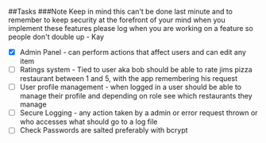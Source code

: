 ##Tasks
###Note 
Keep in mind this can't be done last minute and to remember to keep security at the forefront of your mind when you implement these features
please log when you are working on a feature so people don't double up - Kay

- [x] Admin Panel - can perform actions that affect users and can edit any item
- [ ] Ratings system - Tied to user aka bob should be able to rate jims pizza restaurant between 1 and 5, with the app remembering his request
- [ ] User profile management - when logged in a user should be able to manage their profile and depending on role see which restaurants they manage
- [ ] Secure Logging - any action taken by a admin or error request thrown or who accesses what should go to a log file
- [ ] Check Passwords are salted preferably with bcrypt
